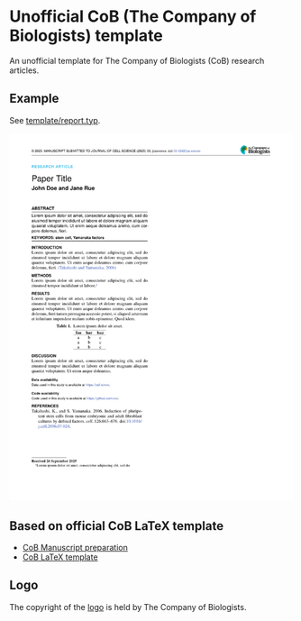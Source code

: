 # Unofficial CoB (The Company of Biologists) template

An unofficial template for The Company of Biologists (CoB) research articles.

## Example

See [template/report.typ](template/report.typ).

![Example research article](inc/thumbnail.png)

## Based on official CoB LaTeX template

* [CoB Manuscript preparation](https://journals.biologists.com/dev/pages/manuscript-prep)
* [CoB LaTeX template](https://journals.biologists.com/DocumentLibrary/DEV/DEV_latex_template.zip)

## Logo

The copyright of the [logo](inc/COB_Publisher_Logo.pdf) is held by The Company of Biologists.
